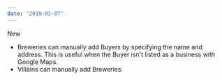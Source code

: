 ```yaml
---
date: "2019-02-07"
---
```


New
- Breweries can manually add Buyers by specifying the name and address. This is useful when the Buyer isn't listed as a business with Google Maps.
- Villains can manually add Breweries.

